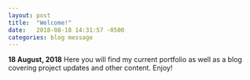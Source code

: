 ```yaml
---
layout: post
title:  "Welcome!"
date:   2018-08-18 14:31:57 -0500
categories: blog message
---
```

<b>18 August, 2018</b>
Here you will find my current portfolio as well as a blog covering project updates and other content. Enjoy!
